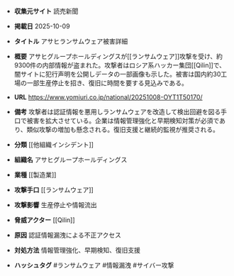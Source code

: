 - **収集元サイト**
読売新聞

- **掲載日**
2025-10-09

- **タイトル**
アサヒランサムウェア被害詳細

- **概要**
アサヒグループホールディングスが[[ランサムウェア]]攻撃を受け、約9300件の内部情報が盗まれた。攻撃者はロシア系ハッカー集団[[Qilin]]で、闇サイトに犯行声明を公開しデータの一部画像も示した。被害は国内約30工場の一部生産停止を招き、復旧に時間を要する見込みである。

- **URL**
https://www.yomiuri.co.jp/national/20251008-OYT1T50170/

- **備考**
攻撃者は認証情報を悪用しランサムウェアを改造して検出回避を図る手口で被害を拡大させている。企業は情報管理強化と早期検知対策が必須であり、類似攻撃の増加も懸念される。復旧支援と継続的監視が推奨される。

- **分類**
[[他組織インシデント]]

- **組織名**
アサヒグループホールディングス

- **業種**
[[製造業]]

- **攻撃手口**
[[ランサムウェア]]

- **攻撃影響**
生産停止や情報流出

- **脅威アクター**
[[Qilin]]

- **原因**
認証情報漏洩による不正アクセス

- **対処方法**
情報管理強化、早期検知、復旧支援

- **ハッシュタグ**
#ランサムウェア #情報漏洩 #サイバー攻撃
